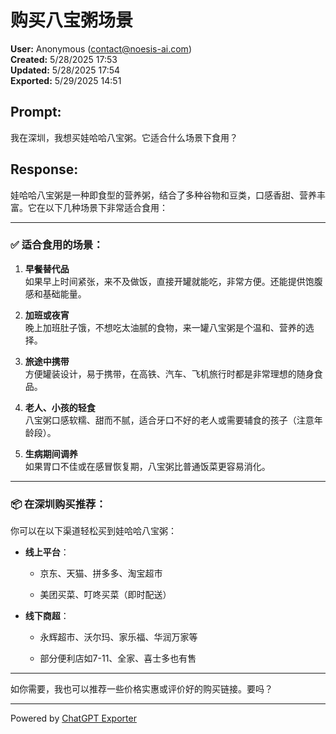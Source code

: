 # 购买八宝粥场景

**User:** Anonymous (contact@noesis-ai.com)  
**Created:** 5/28/2025 17:53  
**Updated:** 5/28/2025 17:54  
**Exported:** 5/29/2025 14:51  

## Prompt:
我在深圳，我想买娃哈哈八宝粥。它适合什么场景下食用？

## Response:
娃哈哈八宝粥是一种即食型的营养粥，结合了多种谷物和豆类，口感香甜、营养丰富。它在以下几种场景下非常适合食用：

* * *

### ✅ 适合食用的场景：

1.  **早餐替代品**  
    如果早上时间紧张，来不及做饭，直接开罐就能吃，非常方便。还能提供饱腹感和基础能量。
    
2.  **加班或夜宵**  
    晚上加班肚子饿，不想吃太油腻的食物，来一罐八宝粥是个温和、营养的选择。
    
3.  **旅途中携带**  
    方便罐装设计，易于携带，在高铁、汽车、飞机旅行时都是非常理想的随身食品。
    
4.  **老人、小孩的轻食**  
    八宝粥口感软糯、甜而不腻，适合牙口不好的老人或需要辅食的孩子（注意年龄段）。
    
5.  **生病期间调养**  
    如果胃口不佳或在感冒恢复期，八宝粥比普通饭菜更容易消化。
    

* * *

### 📦 在深圳购买推荐：

你可以在以下渠道轻松买到娃哈哈八宝粥：

*   **线上平台**：
    
    *   京东、天猫、拼多多、淘宝超市
        
    *   美团买菜、叮咚买菜（即时配送）
        
*   **线下商超**：
    
    *   永辉超市、沃尔玛、家乐福、华润万家等
        
    *   部分便利店如7-11、全家、喜士多也有售
        

* * *

如你需要，我也可以推荐一些价格实惠或评价好的购买链接。要吗？



---
Powered by [ChatGPT Exporter](https://www.chatgptexporter.com)